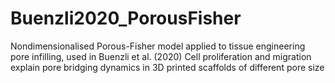 # Buenzli2020_PorousFisher
Nondimensionalised Porous-Fisher model applied to tissue engineering pore infilling, used in Buenzli et al. (2020) Cell proliferation and migration explain pore bridging dynamics in 3D printed scaffolds of different pore size
